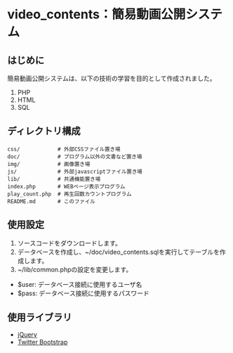 video_contents：簡易動画公開システム
===========

## はじめに

簡易動画公開システムは、以下の技術の学習を目的として作成されました。

1. PHP
2. HTML
3. SQL

## ディレクトリ構成

```
css/            # 外部CSSファイル置き場
doc/            # プログラム以外の文書など置き場
img/            # 画像置き場
js/             # 外部javascriptファイル置き場
lib/            # 共通機能置き場
index.php       # WEBページ表示プログラム
play_count.php  # 再生回数カウントプログラム
README.md       # このファイル
```

## 使用設定

1. ソースコードをダウンロードします。
2. データベースを作成し、~/doc/video_contents.sqlを実行してテーブルを作成します。
3. ~/lib/common.phpの設定を変更します。
 * $user: データベース接続に使用するユーザ名
 * $pass: データベース接続に使用するパスワード


## 使用ライブラリ

- [jQuery](http://jquery.com/)
- [Twitter Bootstrap](http://getbootstrap.com/)

